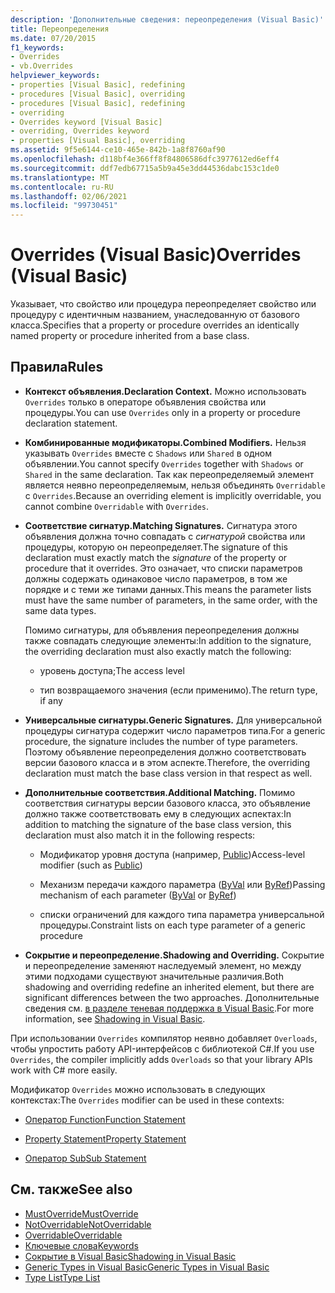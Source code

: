 ```yaml
---
description: 'Дополнительные сведения: переопределения (Visual Basic)'
title: Переопределения
ms.date: 07/20/2015
f1_keywords:
- Overrides
- vb.Overrides
helpviewer_keywords:
- properties [Visual Basic], redefining
- procedures [Visual Basic], overriding
- procedures [Visual Basic], redefining
- overriding
- Overrides keyword [Visual Basic]
- overriding, Overrides keyword
- properties [Visual Basic], overriding
ms.assetid: 9f5e6144-ce10-465e-842b-1a8f8760af90
ms.openlocfilehash: d118bf4e366ff8f84806586dfc3977612ed6eff4
ms.sourcegitcommit: ddf7edb67715a5b9a45e3dd44536dabc153c1de0
ms.translationtype: MT
ms.contentlocale: ru-RU
ms.lasthandoff: 02/06/2021
ms.locfileid: "99730451"
---
```

# <a name="overrides-visual-basic"></a><span data-ttu-id="08f68-103">Overrides (Visual Basic)</span><span class="sxs-lookup"><span data-stu-id="08f68-103">Overrides (Visual Basic)</span></span>

<span data-ttu-id="08f68-104">Указывает, что свойство или процедура переопределяет свойство или процедуру с идентичным названием, унаследованную от базового класса.</span><span class="sxs-lookup"><span data-stu-id="08f68-104">Specifies that a property or procedure overrides an identically named property or procedure inherited from a base class.</span></span>

## <a name="rules"></a><span data-ttu-id="08f68-105">Правила</span><span class="sxs-lookup"><span data-stu-id="08f68-105">Rules</span></span>

- <span data-ttu-id="08f68-106">**Контекст объявления.**</span><span class="sxs-lookup"><span data-stu-id="08f68-106">**Declaration Context.**</span></span> <span data-ttu-id="08f68-107">Можно использовать `Overrides` только в операторе объявления свойства или процедуры.</span><span class="sxs-lookup"><span data-stu-id="08f68-107">You can use `Overrides` only in a property or procedure declaration statement.</span></span>

- <span data-ttu-id="08f68-108">**Комбинированные модификаторы.**</span><span class="sxs-lookup"><span data-stu-id="08f68-108">**Combined Modifiers.**</span></span> <span data-ttu-id="08f68-109">Нельзя указывать `Overrides` вместе с `Shadows` или `Shared` в одном объявлении.</span><span class="sxs-lookup"><span data-stu-id="08f68-109">You cannot specify `Overrides` together with `Shadows` or `Shared` in the same declaration.</span></span> <span data-ttu-id="08f68-110">Так как переопределяемый элемент является неявно переопределяемым, нельзя объединять `Overridable` с `Overrides`.</span><span class="sxs-lookup"><span data-stu-id="08f68-110">Because an overriding element is implicitly overridable, you cannot combine `Overridable` with `Overrides`.</span></span>

- <span data-ttu-id="08f68-111">**Соответствие сигнатур.**</span><span class="sxs-lookup"><span data-stu-id="08f68-111">**Matching Signatures.**</span></span> <span data-ttu-id="08f68-112">Сигнатура этого объявления должна точно совпадать с *сигнатурой* свойства или процедуры, которую он переопределяет.</span><span class="sxs-lookup"><span data-stu-id="08f68-112">The signature of this declaration must exactly match the *signature* of the property or procedure that it overrides.</span></span> <span data-ttu-id="08f68-113">Это означает, что списки параметров должны содержать одинаковое число параметров, в том же порядке и с теми же типами данных.</span><span class="sxs-lookup"><span data-stu-id="08f68-113">This means the parameter lists must have the same number of parameters, in the same order, with the same data types.</span></span>

  <span data-ttu-id="08f68-114">Помимо сигнатуры, для объявления переопределения должны также совпадать следующие элементы:</span><span class="sxs-lookup"><span data-stu-id="08f68-114">In addition to the signature, the overriding declaration must also exactly match the following:</span></span>

  - <span data-ttu-id="08f68-115">уровень доступа;</span><span class="sxs-lookup"><span data-stu-id="08f68-115">The access level</span></span>

  - <span data-ttu-id="08f68-116">тип возвращаемого значения (если применимо).</span><span class="sxs-lookup"><span data-stu-id="08f68-116">The return type, if any</span></span>

- <span data-ttu-id="08f68-117">**Универсальные сигнатуры.**</span><span class="sxs-lookup"><span data-stu-id="08f68-117">**Generic Signatures.**</span></span> <span data-ttu-id="08f68-118">Для универсальной процедуры сигнатура содержит число параметров типа.</span><span class="sxs-lookup"><span data-stu-id="08f68-118">For a generic procedure, the signature includes the number of type parameters.</span></span> <span data-ttu-id="08f68-119">Поэтому объявление переопределения должно соответствовать версии базового класса и в этом аспекте.</span><span class="sxs-lookup"><span data-stu-id="08f68-119">Therefore, the overriding declaration must match the base class version in that respect as well.</span></span>

- <span data-ttu-id="08f68-120">**Дополнительные соответствия.**</span><span class="sxs-lookup"><span data-stu-id="08f68-120">**Additional Matching.**</span></span> <span data-ttu-id="08f68-121">Помимо соответствия сигнатуры версии базового класса, это объявление должно также соответствовать ему в следующих аспектах:</span><span class="sxs-lookup"><span data-stu-id="08f68-121">In addition to matching the signature of the base class version, this declaration must also match it in the following respects:</span></span>

  - <span data-ttu-id="08f68-122">Модификатор уровня доступа (например, [Public](public.md))</span><span class="sxs-lookup"><span data-stu-id="08f68-122">Access-level modifier (such as [Public](public.md))</span></span>

  - <span data-ttu-id="08f68-123">Механизм передачи каждого параметра ([ByVal](byval.md) или [ByRef](byref.md))</span><span class="sxs-lookup"><span data-stu-id="08f68-123">Passing mechanism of each parameter ([ByVal](byval.md) or [ByRef](byref.md))</span></span>

  - <span data-ttu-id="08f68-124">списки ограничений для каждого типа параметра универсальной процедуры.</span><span class="sxs-lookup"><span data-stu-id="08f68-124">Constraint lists on each type parameter of a generic procedure</span></span>

- <span data-ttu-id="08f68-125">**Сокрытие и переопределение.**</span><span class="sxs-lookup"><span data-stu-id="08f68-125">**Shadowing and Overriding.**</span></span> <span data-ttu-id="08f68-126">Сокрытие и переопределение заменяют наследуемый элемент, но между этими подходами существуют значительные различия.</span><span class="sxs-lookup"><span data-stu-id="08f68-126">Both shadowing and overriding redefine an inherited element, but there are significant differences between the two approaches.</span></span> <span data-ttu-id="08f68-127">Дополнительные сведения см. [в разделе теневая поддержка в Visual Basic](../../programming-guide/language-features/declared-elements/shadowing.md).</span><span class="sxs-lookup"><span data-stu-id="08f68-127">For more information, see [Shadowing in Visual Basic](../../programming-guide/language-features/declared-elements/shadowing.md).</span></span>

<span data-ttu-id="08f68-128">При использовании `Overrides` компилятор неявно добавляет `Overloads`, чтобы упростить работу API-интерфейсов с библиотекой C#.</span><span class="sxs-lookup"><span data-stu-id="08f68-128">If you use `Overrides`, the compiler implicitly adds `Overloads` so that your library APIs work with C# more easily.</span></span>

<span data-ttu-id="08f68-129">Модификатор `Overrides` можно использовать в следующих контекстах:</span><span class="sxs-lookup"><span data-stu-id="08f68-129">The `Overrides` modifier can be used in these contexts:</span></span>

- [<span data-ttu-id="08f68-130">Оператор Function</span><span class="sxs-lookup"><span data-stu-id="08f68-130">Function Statement</span></span>](../statements/function-statement.md)

- [<span data-ttu-id="08f68-131">Property Statement</span><span class="sxs-lookup"><span data-stu-id="08f68-131">Property Statement</span></span>](../statements/property-statement.md)

- [<span data-ttu-id="08f68-132">Оператор Sub</span><span class="sxs-lookup"><span data-stu-id="08f68-132">Sub Statement</span></span>](../statements/sub-statement.md)

## <a name="see-also"></a><span data-ttu-id="08f68-133">См. также</span><span class="sxs-lookup"><span data-stu-id="08f68-133">See also</span></span>

- [<span data-ttu-id="08f68-134">MustOverride</span><span class="sxs-lookup"><span data-stu-id="08f68-134">MustOverride</span></span>](mustoverride.md)
- [<span data-ttu-id="08f68-135">NotOverridable</span><span class="sxs-lookup"><span data-stu-id="08f68-135">NotOverridable</span></span>](notoverridable.md)
- [<span data-ttu-id="08f68-136">Overridable</span><span class="sxs-lookup"><span data-stu-id="08f68-136">Overridable</span></span>](overridable.md)
- [<span data-ttu-id="08f68-137">Ключевые слова</span><span class="sxs-lookup"><span data-stu-id="08f68-137">Keywords</span></span>](../keywords/index.md)
- [<span data-ttu-id="08f68-138">Сокрытие в Visual Basic</span><span class="sxs-lookup"><span data-stu-id="08f68-138">Shadowing in Visual Basic</span></span>](../../programming-guide/language-features/declared-elements/shadowing.md)
- [<span data-ttu-id="08f68-139">Generic Types in Visual Basic</span><span class="sxs-lookup"><span data-stu-id="08f68-139">Generic Types in Visual Basic</span></span>](../../programming-guide/language-features/data-types/generic-types.md)
- [<span data-ttu-id="08f68-140">Type List</span><span class="sxs-lookup"><span data-stu-id="08f68-140">Type List</span></span>](../statements/type-list.md)
